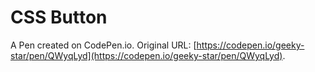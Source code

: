 # CSS Button

A Pen created on CodePen.io. Original URL: [https://codepen.io/geeky-star/pen/QWyqLyd](https://codepen.io/geeky-star/pen/QWyqLyd).


